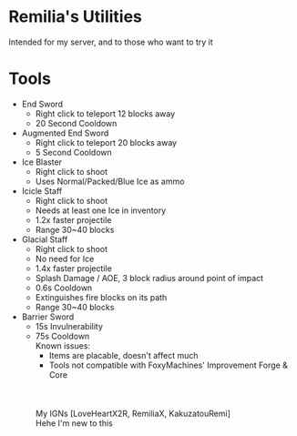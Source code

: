 # Remilia's Utilities
Intended for my server, and to those who want to try it

# Tools
+ End Sword
  + Right click to teleport 12 blocks away
  + 20 Second Cooldown
+ Augmented End Sword
  + Right click to teleport 20 blocks away
  + 5 Second Cooldown
+ Ice Blaster
  + Right click to shoot
  + Uses Normal/Packed/Blue Ice as ammo
+ Icicle Staff
  + Right click to shoot
  + Needs at least one Ice in inventory
  + 1.2x faster projectile
  + Range 30~40 blocks
+ Glacial Staff
  + Right click to shoot
  + No need for Ice
  + 1.4x faster projectile
  + Splash Damage / AOE, 3 block radius around point of impact
  + 0.6s Cooldown
  + Extinguishes fire blocks on its path
  + Range 30~40 blocks
+ Barrier Sword
  + 15s Invulnerability 
  + 75s Cooldown
    <br>
    Known issues: 
    + Items are placable, doesn't affect much
    + Tools not compatible with FoxyMachines' Improvement Forge & Core
    <br>
    <br>
    <br> 
    My IGNs [LoveHeartX2R, RemiliaX, KakuzatouRemi]
    <br>
    Hehe I'm new to this
    <br>
